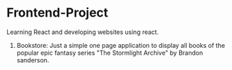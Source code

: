 # Frontend-Project
Learning React and developing websites using react.

1) Bookstore: Just a simple one page application to display all books of the popular epic fantasy series "The Stormlight Archive" by Brandon sanderson. 
